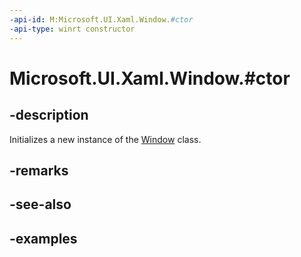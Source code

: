 ```yaml
---
-api-id: M:Microsoft.UI.Xaml.Window.#ctor
-api-type: winrt constructor
---
```


# Microsoft.UI.Xaml.Window.#ctor

<!--
public Window ();
-->

## -description

Initializes a new instance of the [Window](window.md) class.

## -remarks

## -see-also

## -examples
